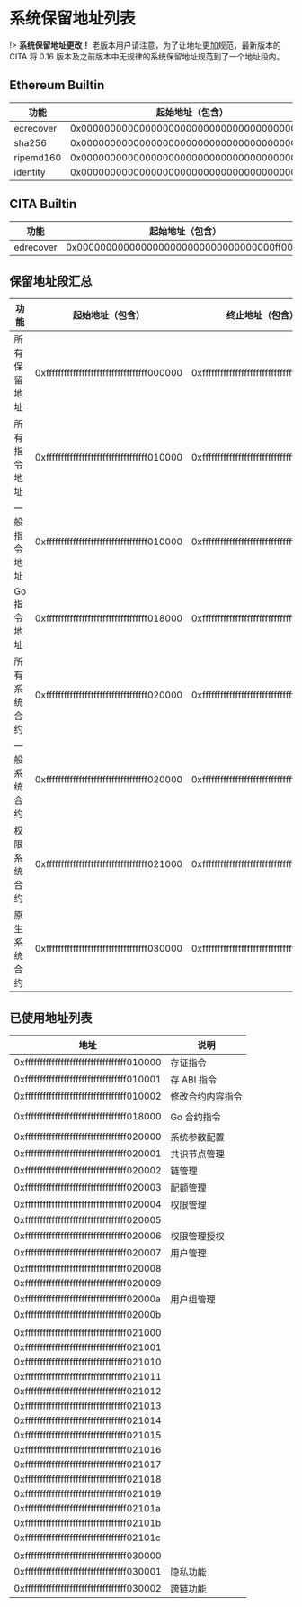# 系统保留地址列表

!> **系统保留地址更改！**
老版本用户请注意，为了让地址更加规范，最新版本的 CITA 将 0.16 版本及之前版本中无规律的系统保留地址规范到了一个地址段内。

## Ethereum Builtin

| 功能        | 起始地址（包含）                           |
|------------|--------------------------------------------|
| ecrecover | 0x0000000000000000000000000000000000000001 |
| sha256 | 0x0000000000000000000000000000000000000002 |
| ripemd160 | 0x0000000000000000000000000000000000000003 |
| identity  | 0x0000000000000000000000000000000000000004 |

## CITA Builtin

| 功能        | 起始地址（包含）                           |
|------------|--------------------------------------------|
| edrecover | 0x0000000000000000000000000000000000ff0001 |

## 保留地址段汇总

| 功能         | 起始地址（包含）                           | 终止地址（包含）                           |
|--------------|--------------------------------------------|--------------------------------------------|
| 所有保留地址 | 0xffffffffffffffffffffffffffffffffff000000 | 0xffffffffffffffffffffffffffffffffffffffff |
| 所有指令地址 | 0xffffffffffffffffffffffffffffffffff010000 | 0xffffffffffffffffffffffffffffffffff01ffff |
| 一般指令地址 | 0xffffffffffffffffffffffffffffffffff010000 | 0xffffffffffffffffffffffffffffffffff0100ff |
| Go 指令地址  | 0xffffffffffffffffffffffffffffffffff018000 | 0xffffffffffffffffffffffffffffffffff018fff |
| 所有系统合约 | 0xffffffffffffffffffffffffffffffffff020000 | 0xffffffffffffffffffffffffffffffffff02ffff |
| 一般系统合约 | 0xffffffffffffffffffffffffffffffffff020000 | 0xffffffffffffffffffffffffffffffffff0200ff |
| 权限系统合约 | 0xffffffffffffffffffffffffffffffffff021000 | 0xffffffffffffffffffffffffffffffffff0210ff |
| 原生系统合约 | 0xffffffffffffffffffffffffffffffffff030000 | 0xffffffffffffffffffffffffffffffffff03ffff |

## 已使用地址列表

| 地址                                       | 说明                            |
|--------------------------------------------|---------------------------------|
| 0xffffffffffffffffffffffffffffffffff010000 | 存证指令                        |
| 0xffffffffffffffffffffffffffffffffff010001 | 存 ABI 指令                     |
| 0xffffffffffffffffffffffffffffffffff010002 | 修改合约内容指令                |
|                                            |                                 |
| 0xffffffffffffffffffffffffffffffffff018000 | Go 合约指令                     |
|                                            |                                 |
| 0xffffffffffffffffffffffffffffffffff020000 | 系统参数配置                    |
| 0xffffffffffffffffffffffffffffffffff020001 | 共识节点管理                    |
| 0xffffffffffffffffffffffffffffffffff020002 | 链管理                          |
| 0xffffffffffffffffffffffffffffffffff020003 | 配额管理                        |
| 0xffffffffffffffffffffffffffffffffff020004 | 权限管理                        |
| 0xffffffffffffffffffffffffffffffffff020005 |                                 |
| 0xffffffffffffffffffffffffffffffffff020006 | 权限管理授权                    |
| 0xffffffffffffffffffffffffffffffffff020007 | 用户管理                        |
| 0xffffffffffffffffffffffffffffffffff020008 |                                 |
| 0xffffffffffffffffffffffffffffffffff020009 |                                 |
| 0xffffffffffffffffffffffffffffffffff02000a | 用户组管理                      |
| 0xffffffffffffffffffffffffffffffffff02000b |                                 |
|                                            |                                 |
| 0xffffffffffffffffffffffffffffffffff021000 |                                 |
| 0xffffffffffffffffffffffffffffffffff021001 |                                 |
| 0xffffffffffffffffffffffffffffffffff021010 |                                 |
| 0xffffffffffffffffffffffffffffffffff021011 |                                 |
| 0xffffffffffffffffffffffffffffffffff021012 |                                 |
| 0xffffffffffffffffffffffffffffffffff021013 |                                 |
| 0xffffffffffffffffffffffffffffffffff021014 |                                 |
| 0xffffffffffffffffffffffffffffffffff021015 |                                 |
| 0xffffffffffffffffffffffffffffffffff021016 |                                 |
| 0xffffffffffffffffffffffffffffffffff021017 |                                 |
| 0xffffffffffffffffffffffffffffffffff021018 |                                 |
| 0xffffffffffffffffffffffffffffffffff021019 |                                 |
| 0xffffffffffffffffffffffffffffffffff02101a |                                 |
| 0xffffffffffffffffffffffffffffffffff02101b |                                 |
| 0xffffffffffffffffffffffffffffffffff02101c |                                 |
|                                            |                                 |
| 0xffffffffffffffffffffffffffffffffff030000 |                                 |
| 0xffffffffffffffffffffffffffffffffff030001 | 隐私功能                        |
| 0xffffffffffffffffffffffffffffffffff030002 | 跨链功能                        |
